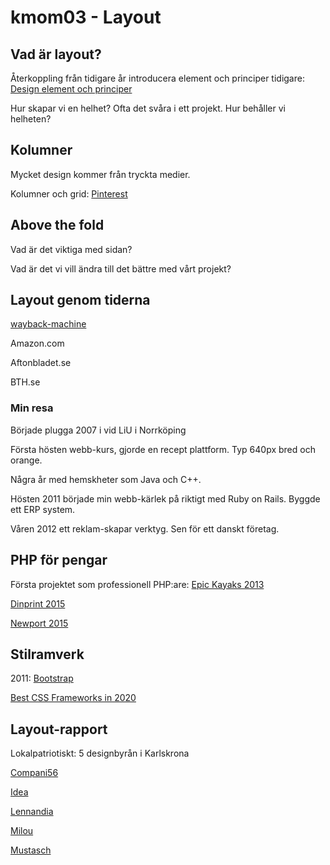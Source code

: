 # kmom03 - Layout

## Vad är layout?

Återkoppling från tidigare år introducera element och principer tidigare: [Design element och principer](https://dbwebb.se/kurser/design-v3/kmom03#ovrigt)

Hur skapar vi en helhet? Ofta det svåra i ett projekt. Hur behåller vi helheten?

## Kolumner

Mycket design kommer från tryckta medier.

Kolumner och grid: [Pinterest](https://www.pinterest.se)

## Above the fold

Vad är det viktiga med sidan?

Vad är det vi vill ändra till det bättre med vårt projekt?



## Layout genom tiderna

[wayback-machine](https://web.archive.org)

Amazon.com

Aftonbladet.se

BTH.se


### Min resa

Började plugga 2007 i vid LiU i Norrköping

Första hösten webb-kurs, gjorde en recept plattform. Typ 640px bred och orange.

Några år med hemskheter som Java och C++.

Hösten 2011 började min webb-kärlek på riktigt med Ruby on Rails. Byggde ett ERP system.

Våren 2012 ett reklam-skapar verktyg. Sen för ett danskt företag.

## PHP för pengar

Första projektet som professionell PHP:are: [Epic Kayaks 2013](https://web.archive.org/web/20141219232238/http://www.epickayaks.com/)

[Dinprint 2015](https://www.dinprint.se)

[Newport 2015](https://www.newport.se/)

## Stilramverk

2011: [Bootstrap](https://getbootstrap.com/1.4.0/)

[Best CSS Frameworks in 2020](https://dev.to/theme_selection/best-css-frameworks-in-2020-1jjh)

## Layout-rapport

Lokalpatriotiskt: 5 designbyrån i Karlskrona

[Compani56](https://www.compani56.se)

[Idea](http://www.ideadesign.se)

[Lennandia](https://lennandia.com)

[Milou](https://www.milou.se)

[Mustasch](https://www.mustasch.se)
